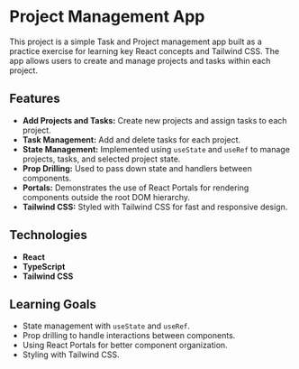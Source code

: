 
# Project Management App

This project is a simple Task and Project management app built as a practice exercise for learning key React concepts and Tailwind CSS. The app allows users to create and manage projects and tasks within each project.

## Features

- **Add Projects and Tasks:** Create new projects and assign tasks to each project.
- **Task Management:** Add and delete tasks for each project.
- **State Management:** Implemented using `useState` and `useRef` to manage projects, tasks, and selected project state.
- **Prop Drilling:** Used to pass down state and handlers between components.
- **Portals:** Demonstrates the use of React Portals for rendering components outside the root DOM hierarchy.
- **Tailwind CSS:** Styled with Tailwind CSS for fast and responsive design.

## Technologies

- **React**
- **TypeScript**
- **Tailwind CSS**

## Learning Goals

- State management with `useState` and `useRef`.
- Prop drilling to handle interactions between components.
- Using React Portals for better component organization.
- Styling with Tailwind CSS.


